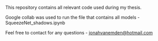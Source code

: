 This repository contains all relevant code used during my thesis. 

Google collab was used to run the file that contains all models - SqueezeNet_shadows.ipynb

Feel free to contact for any questions - jonahvanemden@hotmail.com
